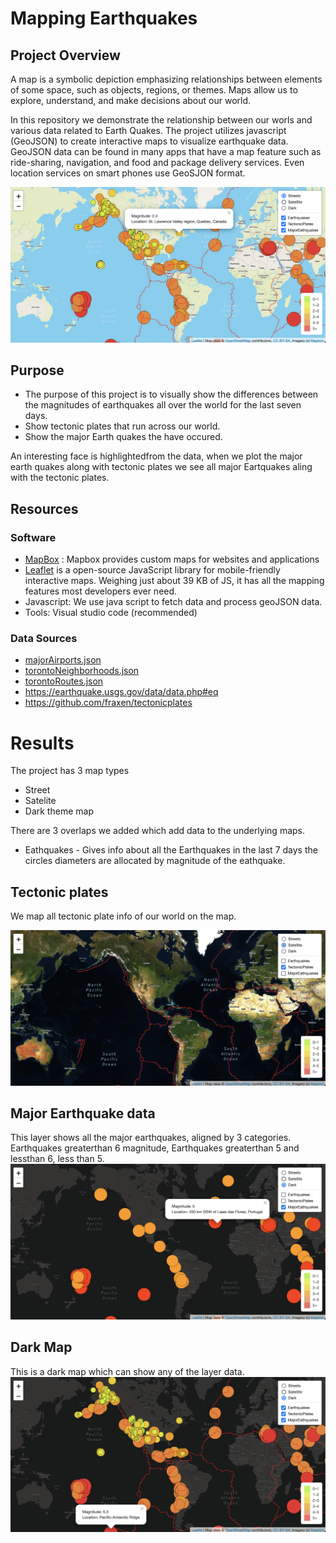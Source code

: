 # Mapping Earthquakes

## Project Overview
A map is a symbolic depiction emphasizing relationships between elements of some space, such as objects, regions, or themes. Maps allow us to explore, understand, and make decisions about our world. 

In this repository we demonstrate the relationship between our worls and various data related to Earth Quakes. The project utilizes javascript (GeoJSON) to create interactive maps to visualize earthquake data. GeoJSON data can be found in many apps that have a map feature such as ride-sharing, navigation, and food and package delivery services. Even location services on smart phones use GeoSJON format.

![](results/Overview.png)


## Purpose
- The purpose of this project is to visually show the differences between the magnitudes of earthquakes all over the world for the last seven days. 
- Show tectonic plates that run across our world. 
- Show the major Earth quakes the have occured. 

An interesting face is highlightedfrom the data, when we plot the major earth quakes along with tectonic plates we see all major Eartquakes aling with the tectonic plates. 


## Resources
### Software
- [MapBox](https://www.mapbox.com/) : Mapbox provides custom maps for websites and applications
- [Leaflet](https://leafletjs.com/) is a open-source JavaScript library for mobile-friendly interactive maps. Weighing just about 39 KB of JS, it has all the mapping features most developers ever need.
- Javascript:  We use java script to fetch data and process geoJSON data. 
- Tools: Visual studio code (recommended)

### Data Sources
- [majorAirports.json](majorAirports.json)
- [torontoNeighborhoods.json](torontoNeighborhoods.json)
- [torontoRoutes.json](torontoRoutes.json)
- https://earthquake.usgs.gov/data/data.php#eq
- https://github.com/fraxen/tectonicplates


# Results

The project has 3 map types 
- Street
- Satelite 
- Dark theme map

There are 3 overlaps we added which add data to the underlying maps. 
- Eathquakes - Gives info about all the Earthquakes in the last 7 days the circles diameters are allocated by magnitude of the eathquake. 

## Tectonic plates
We map all tectonic plate info of our world on the map. 

![](results/TectonicPlates.png)

## Major Earthquake data
This layer shows all the major earthquakes, aligned by 3 categories. Earthquakes greaterthan 6 magnitude, Earthquakes greaterthan 5 and lessthan 6, less than 5.
![](results/MajorEarthQuakes.png)


## Dark Map
This is a dark map which can show any of the layer data. 
![](results/DarkMap.png)